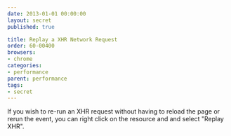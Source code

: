 ```yaml
---
date: 2013-01-01 00:00:00
layout: secret
published: true

title: Replay a XHR Network Request
order: 60-00400
browsers:
- chrome
categories:
- performance
parent: performance
tags:
- secret
---
```


<p>If you wish to re-run an XHR request without having to reload the page or rerun the event, you can right click on the resource and and select "Replay XHR".</p>
